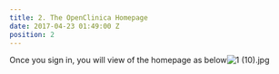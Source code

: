 ```yaml
---
title: 2. The OpenClinica Homepage
date: 2017-04-23 01:49:00 Z
position: 2
---
```


Once you sign in, you will view of the homepage as below![1 (10).jpg](/uploads/1%20(10).jpg)